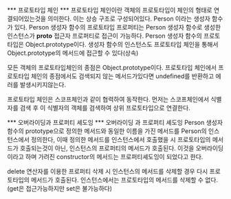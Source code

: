 *** 프로토타입 체인 ***
프로토타입 체인이란 객체의 프로토타입이 체인의 형태로 연결되어있는것을 의미한다.
이는 상승 구조로 구성되어있다.
Person 이라는 생성자 함수가 있다.
Person 생성자 함수의 프로토타입 프로퍼티는 Person 생성자 함수로 생성한 인스턴스가 __proto__ 접근자 프로퍼티로 접근이 가능하다.
Person 생성자 함수의 프로토타입은 Object.prototype이다.
생성자 함수의 인스턴스도 프로토타입 체인을 통해서 Object.prototype의 메서드에 접근할 수 있다(상속)

모든 객체의 프로토타입체인의 종점은 Object.prototype이다.
프로토타입 체인에서 프로토타입 체인의 종점에서도 검색되지 않는 메서드가있다면 undefined를 반환하고 에러를 발생시키지않는다.

프로토타입 체인은 스코프체인과 같이 협력하여 동작한다.
먼저는 스코프체인에서 식별자를 검색 후 이 식별자의 객체를 검색하여 상위 프로토타입으로 연결한다.

*** 오버라이딩과 프로퍼티 셰도잉 ***
오버라이딩 과 프로퍼티 셰도잉
Person 생성자 함수의 prototype으로 정의한 메서드와 동일한 이름을 가진 메서드를 Person의 인스턴스에서 정의한다,
이때 정의한 메서드를 인스턴스에서 호출했을 시 프로토타입의 메서드가 호출되는것이 아닌, 인스턴스의 프로퍼티의 메서드가 호출된다.
이것을 오버라이딩이라고 하며 가려진 constructor의 메서드는 프로퍼티셰도잉이 되었다고 한다.

delete 연산자를 이용한 프로퍼티 삭제 시 인스턴스의 메서드를 삭제할 경우 다시 프로토타입의 메서드가 호출된다.
인스턴스에서는 프로토타입의 메서드를 삭제할 수 없다.(get은 접근가능하지만 set은 불가능하다)
